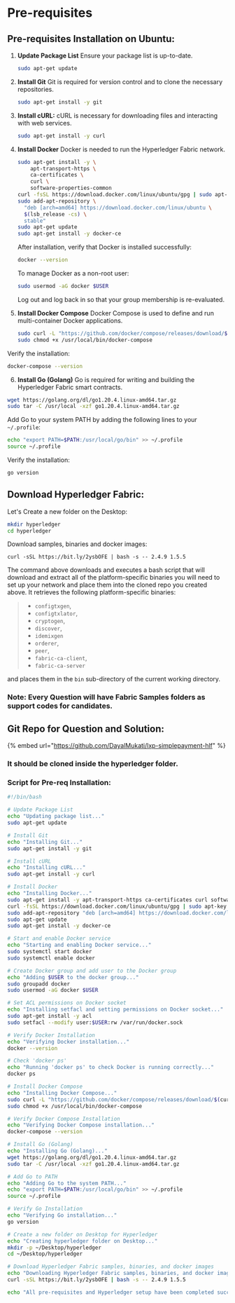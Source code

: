 # Pre-requisites

## Pre-requisites Installation on Ubuntu:

1.  **Update Package List** Ensure your package list is up-to-date.

    ```bash
    sudo apt-get update
    ```
2.  **Install Git** Git is required for version control and to clone the necessary repositories.

    ```bash
    sudo apt-get install -y git
    ```
3.  **Install cURL:** cURL is necessary for downloading files and interacting with web services.

    ```bash
    sudo apt-get install -y curl
    ```
4.  **Install Docker** Docker is needed to run the Hyperledger Fabric network.

    ```bash
    sudo apt-get install -y \
        apt-transport-https \
        ca-certificates \
        curl \
        software-properties-common
    curl -fsSL https://download.docker.com/linux/ubuntu/gpg | sudo apt-key add -
    sudo add-apt-repository \
      "deb [arch=amd64] https://download.docker.com/linux/ubuntu \
      $(lsb_release -cs) \
      stable"
    sudo apt-get update
    sudo apt-get install -y docker-ce
    ```

    After installation, verify that Docker is installed successfully:

    ```bash
    docker --version
    ```

    To manage Docker as a non-root user:

    ```bash
    sudo usermod -aG docker $USER
    ```

    Log out and log back in so that your group membership is re-evaluated.
5.  **Install Docker Compose** Docker Compose is used to define and run multi-container Docker applications.

    ```bash
    sudo curl -L "https://github.com/docker/compose/releases/download/$(curl -s https://api.github.com/repos/docker/compose/releases/latest | grep -oP '"tag_name": "\K(.*)(?=")')/docker-compose-$(uname -s)-$(uname -m)" -o /usr/local/bin/docker-compose
    sudo chmod +x /usr/local/bin/docker-compose
    ```



Verify the installation:

```bash
docker-compose --version
```

6. **Install Go (Golang)** Go is required for writing and building the Hyperledger Fabric smart contracts.

```bash
wget https://golang.org/dl/go1.20.4.linux-amd64.tar.gz
sudo tar -C /usr/local -xzf go1.20.4.linux-amd64.tar.gz
```

Add Go to your system PATH by adding the following lines to your `~/.profile`:

```bash
echo "export PATH=$PATH:/usr/local/go/bin" >> ~/.profile
source ~/.profile
```

Verify the installation:

```bash
go version
```



## Download Hyperledger Fabric:

Let's Create a new folder on the Desktop:

```bash
mkdir hyperledger
cd hyperledger
```

Download samples, binaries and docker images:

```
curl -sSL https://bit.ly/2ysbOFE | bash -s -- 2.4.9 1.5.5
```

The command above downloads and executes a bash script that will download and extract all of the platform-specific binaries you will need to set up your network and place them into the cloned repo you created above. It retrieves the following platform-specific binaries:

> * `configtxgen`,
> * `configtxlator`,
> * `cryptogen`,
> * `discover`,
> * `idemixgen`
> * `orderer`,
> * `peer`,
> * `fabric-ca-client`,
> * `fabric-ca-server`

and places them in the `bin` sub-directory of the current working directory.

### Note: Every Question will have Fabric Samples folders as support codes for candidates.&#x20;



## Git Repo for Question and Solution:

{% embed url="https://github.com/DayalMukati/lxp-simplepayment-hlf" %}

### It should be cloned inside the hyperledger folder.&#x20;

### Script for Pre-req Installation:&#x20;

```sh
#!/bin/bash

# Update Package List
echo "Updating package list..."
sudo apt-get update

# Install Git
echo "Installing Git..."
sudo apt-get install -y git

# Install cURL
echo "Installing cURL..."
sudo apt-get install -y curl

# Install Docker
echo "Installing Docker..."
sudo apt-get install -y apt-transport-https ca-certificates curl software-properties-common
curl -fsSL https://download.docker.com/linux/ubuntu/gpg | sudo apt-key add -
sudo add-apt-repository "deb [arch=amd64] https://download.docker.com/linux/ubuntu $(lsb_release -cs) stable"
sudo apt-get update
sudo apt-get install -y docker-ce

# Start and enable Docker service
echo "Starting and enabling Docker service..."
sudo systemctl start docker
sudo systemctl enable docker

# Create Docker group and add user to the Docker group
echo "Adding $USER to the docker group..."
sudo groupadd docker
sudo usermod -aG docker $USER

# Set ACL permissions on Docker socket
echo "Installing setfacl and setting permissions on Docker socket..."
sudo apt-get install -y acl
sudo setfacl --modify user:$USER:rw /var/run/docker.sock

# Verify Docker Installation
echo "Verifying Docker installation..."
docker --version

# Check 'docker ps'
echo "Running 'docker ps' to check Docker is running correctly..."
docker ps

# Install Docker Compose
echo "Installing Docker Compose..."
sudo curl -L "https://github.com/docker/compose/releases/download/$(curl -s https://api.github.com/repos/docker/compose/releases/latest | grep -oP '"tag_name": "\K(.*)(?=")')/docker-compose-$(uname -s)-$(uname -m)" -o /usr/local/bin/docker-compose
sudo chmod +x /usr/local/bin/docker-compose

# Verify Docker Compose Installation
echo "Verifying Docker Compose installation..."
docker-compose --version

# Install Go (Golang)
echo "Installing Go (Golang)..."
wget https://golang.org/dl/go1.20.4.linux-amd64.tar.gz
sudo tar -C /usr/local -xzf go1.20.4.linux-amd64.tar.gz

# Add Go to PATH
echo "Adding Go to the system PATH..."
echo "export PATH=$PATH:/usr/local/go/bin" >> ~/.profile
source ~/.profile

# Verify Go Installation
echo "Verifying Go installation..."
go version

# Create a new folder on Desktop for Hyperledger
echo "Creating hyperledger folder on Desktop..."
mkdir -p ~/Desktop/hyperledger
cd ~/Desktop/hyperledger

# Download Hyperledger Fabric samples, binaries, and docker images
echo "Downloading Hyperledger Fabric samples, binaries, and docker images..."
curl -sSL https://bit.ly/2ysbOFE | bash -s -- 2.4.9 1.5.5

echo "All pre-requisites and Hyperledger setup have been completed successfully."

```
